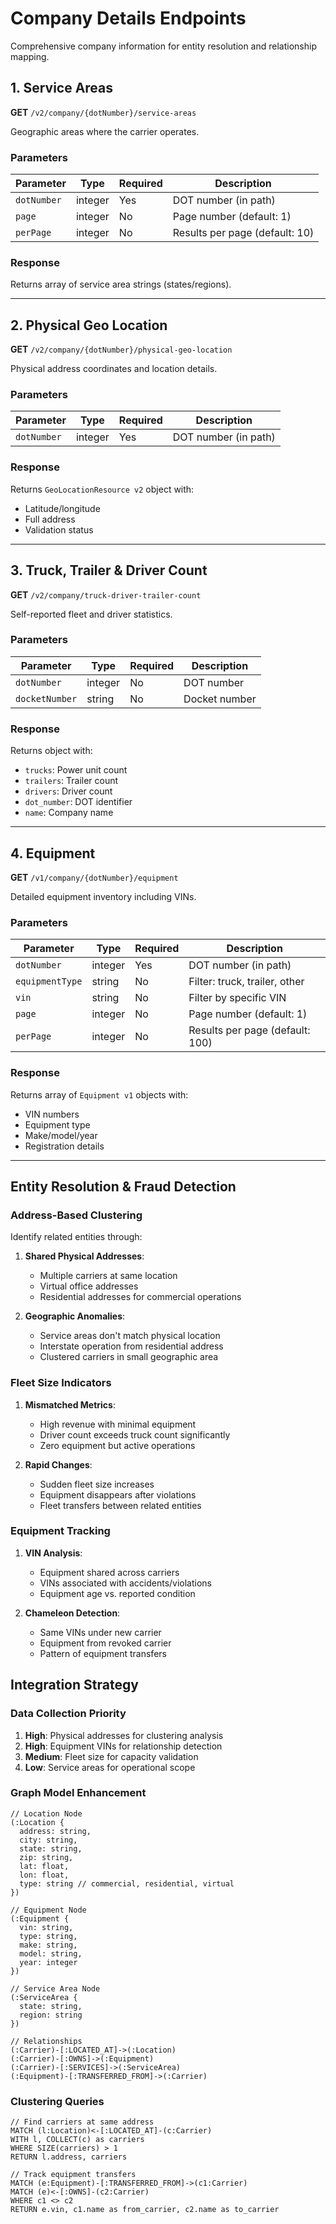 # Company Details Endpoints

Comprehensive company information for entity resolution and relationship mapping.

## 1. Service Areas
**GET** `/v2/company/{dotNumber}/service-areas`

Geographic areas where the carrier operates.

### Parameters
| Parameter | Type | Required | Description |
|-----------|------|----------|-------------|
| `dotNumber` | integer | Yes | DOT number (in path) |
| `page` | integer | No | Page number (default: 1) |
| `perPage` | integer | No | Results per page (default: 10) |

### Response
Returns array of service area strings (states/regions).

---

## 2. Physical Geo Location
**GET** `/v2/company/{dotNumber}/physical-geo-location`

Physical address coordinates and location details.

### Parameters
| Parameter | Type | Required | Description |
|-----------|------|----------|-------------|
| `dotNumber` | integer | Yes | DOT number (in path) |

### Response
Returns `GeoLocationResource v2` object with:
- Latitude/longitude
- Full address
- Validation status

---

## 3. Truck, Trailer & Driver Count
**GET** `/v2/company/truck-driver-trailer-count`

Self-reported fleet and driver statistics.

### Parameters
| Parameter | Type | Required | Description |
|-----------|------|----------|-------------|
| `dotNumber` | integer | No | DOT number |
| `docketNumber` | string | No | Docket number |

### Response
Returns object with:
- `trucks`: Power unit count
- `trailers`: Trailer count
- `drivers`: Driver count
- `dot_number`: DOT identifier
- `name`: Company name

---

## 4. Equipment
**GET** `/v1/company/{dotNumber}/equipment`

Detailed equipment inventory including VINs.

### Parameters
| Parameter | Type | Required | Description |
|-----------|------|----------|-------------|
| `dotNumber` | integer | Yes | DOT number (in path) |
| `equipmentType` | string | No | Filter: truck, trailer, other |
| `vin` | string | No | Filter by specific VIN |
| `page` | integer | No | Page number (default: 1) |
| `perPage` | integer | No | Results per page (default: 100) |

### Response
Returns array of `Equipment v1` objects with:
- VIN numbers
- Equipment type
- Make/model/year
- Registration details

---

## Entity Resolution & Fraud Detection

### Address-Based Clustering
Identify related entities through:
1. **Shared Physical Addresses**:
   - Multiple carriers at same location
   - Virtual office addresses
   - Residential addresses for commercial operations

2. **Geographic Anomalies**:
   - Service areas don't match physical location
   - Interstate operation from residential address
   - Clustered carriers in small geographic area

### Fleet Size Indicators
1. **Mismatched Metrics**:
   - High revenue with minimal equipment
   - Driver count exceeds truck count significantly
   - Zero equipment but active operations

2. **Rapid Changes**:
   - Sudden fleet size increases
   - Equipment disappears after violations
   - Fleet transfers between related entities

### Equipment Tracking
1. **VIN Analysis**:
   - Equipment shared across carriers
   - VINs associated with accidents/violations
   - Equipment age vs. reported condition

2. **Chameleon Detection**:
   - Same VINs under new carrier
   - Equipment from revoked carrier
   - Pattern of equipment transfers

## Integration Strategy

### Data Collection Priority
1. **High**: Physical addresses for clustering analysis
2. **High**: Equipment VINs for relationship detection  
3. **Medium**: Fleet size for capacity validation
4. **Low**: Service areas for operational scope

### Graph Model Enhancement
```cypher
// Location Node
(:Location {
  address: string,
  city: string,
  state: string,
  zip: string,
  lat: float,
  lon: float,
  type: string // commercial, residential, virtual
})

// Equipment Node  
(:Equipment {
  vin: string,
  type: string,
  make: string,
  model: string,
  year: integer
})

// Service Area Node
(:ServiceArea {
  state: string,
  region: string
})

// Relationships
(:Carrier)-[:LOCATED_AT]->(:Location)
(:Carrier)-[:OWNS]->(:Equipment)
(:Carrier)-[:SERVICES]->(:ServiceArea)
(:Equipment)-[:TRANSFERRED_FROM]->(:Carrier)
```

### Clustering Queries
```cypher
// Find carriers at same address
MATCH (l:Location)<-[:LOCATED_AT]-(c:Carrier)
WITH l, COLLECT(c) as carriers
WHERE SIZE(carriers) > 1
RETURN l.address, carriers

// Track equipment transfers
MATCH (e:Equipment)-[:TRANSFERRED_FROM]->(c1:Carrier)
MATCH (e)<-[:OWNS]-(c2:Carrier)
WHERE c1 <> c2
RETURN e.vin, c1.name as from_carrier, c2.name as to_carrier
```